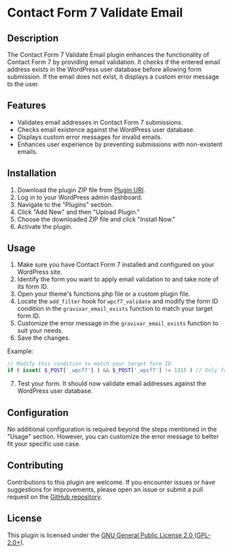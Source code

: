 # Contact Form 7 Validate Email

## Description

The Contact Form 7 Validate Email plugin enhances the functionality of Contact Form 7 by providing email validation. It checks if the entered email address exists in the WordPress user database before allowing form submission. If the email does not exist, it displays a custom error message to the user.

## Features

- Validates email addresses in Contact Form 7 submissions.
- Checks email existence against the WordPress user database.
- Displays custom error messages for invalid emails.
- Enhances user experience by preventing submissions with non-existent emails.

## Installation

1. Download the plugin ZIP file from [Plugin URI](https://github.com/fahdi/cf7-validate-wp-email).
2. Log in to your WordPress admin dashboard.
3. Navigate to the "Plugins" section.
4. Click "Add New" and then "Upload Plugin."
5. Choose the downloaded ZIP file and click "Install Now."
6. Activate the plugin.

## Usage

1. Make sure you have Contact Form 7 installed and configured on your WordPress site.
2. Identify the form you want to apply email validation to and take note of its form ID.
3. Open your theme's functions.php file or a custom plugin file.
4. Locate the `add_filter` hook for `wpcf7_validate` and modify the form ID condition in the `gravixar_email_exists` function to match your target form ID.
5. Customize the error message in the `gravixar_email_exists` function to suit your needs.
6. Save the changes.

Example:

```php
// Modify this condition to match your target form ID
if ( isset( $_POST['_wpcf7'] ) && $_POST['_wpcf7'] != 1315 ) // Only form id 166 will be validated.
```

7. Test your form. It should now validate email addresses against the WordPress user database.

## Configuration

No additional configuration is required beyond the steps mentioned in the "Usage" section. However, you can customize the error message to better fit your specific use case.

## Contributing

Contributions to this plugin are welcome. If you encounter issues or have suggestions for improvements, please open an issue or submit a pull request on the [GitHub repository](https://github.com/fahdi/cf7-validate-wp-email).

## License

This plugin is licensed under the [GNU General Public License 2.0 (GPL-2.0+)](http://www.gnu.org/licenses/gpl-2.0.txt).
